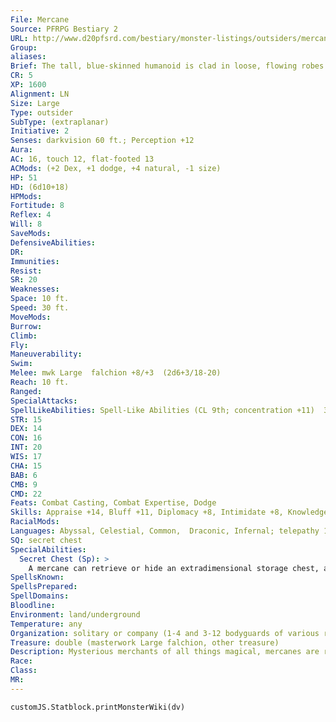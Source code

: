 ```yaml
---
File: Mercane
Source: PFRPG Bestiary 2
URL: http://www.d20pfsrd.com/bestiary/monster-listings/outsiders/mercane
Group: 
aliases: 
Brief: The tall, blue-skinned humanoid is clad in loose, flowing robes. Its alien face has too many eyes and its hands have too few fingers.
CR: 5
XP: 1600
Alignment: LN
Size: Large
Type: outsider
SubType: (extraplanar)
Initiative: 2
Senses: darkvision 60 ft.; Perception +12
Aura: 
AC: 16, touch 12, flat-footed 13
ACMods: (+2 Dex, +1 dodge, +4 natural, -1 size)
HP: 51
HD: (6d10+18)
HPMods: 
Fortitude: 8
Reflex: 4
Will: 8
SaveMods: 
DefensiveAbilities: 
DR: 
Immunities: 
Resist: 
SR: 20
Weaknesses: 
Space: 10 ft.
Speed: 30 ft.
MoveMods: 
Burrow: 
Climb: 
Fly: 
Maneuverability: 
Swim: 
Melee: mwk Large  falchion +8/+3  (2d6+3/18-20)
Reach: 10 ft.
Ranged: 
SpecialAttacks: 
SpellLikeAbilities: Spell-Like Abilities (CL 9th; concentration +11)  3/day-dimension door, invisibility (self only)  1/day-plane shift (DC 17)
STR: 15
DEX: 14
CON: 16
INT: 20
WIS: 17
CHA: 15
BAB: 6
CMB: 9
CMD: 22
Feats: Combat Casting, Combat Expertise, Dodge
Skills: Appraise +14, Bluff +11, Diplomacy +8, Intimidate +8, Knowledge (arcana) +14, Knowledge (planes) +14, Perception +12, Profession (merchant) +9, Sense Motive +12, Sleight of Hand +11, Spellcraft +14
RacialMods: 
Languages: Abyssal, Celestial, Common,  Draconic, Infernal; telepathy 100 ft.
SQ: secret chest
SpecialAbilities:
  Secret Chest (Sp): >
    A mercane can retrieve or hide an extradimensional storage chest, as the secret chest spell (caster level 5th). The mercane does not need an expensive replica chest to use this ability; any chest will do. It can only use this ability on one chest at a time.
SpellsKnown: 
SpellsPrepared: 
SpellDomains: 
Bloodline: 
Environment: land/underground
Temperature: any
Organization: solitary or company (1-4 and 3-12 bodyguards of various races)
Treasure: double (masterwork Large falchion, other treasure)
Description: Mysterious merchants of all things magical, mercanes are relatively weak and noncombative for creatures of their size. They prefer to bargain and haggle rather than to fight, but because they wander the planes seeking and trading magical goods, they typically travel with an entourage of hired bodyguards. Mercanes are capable of defending themselves, and often carry masterwork Large falchions. Yet these weapons are primarily for show, as mercanes prefer to let their bodyguards deal with violent opponents. If a situation turns ugly, mercanes typically use their magical abilities to flee, abandoning their hirelings if necessary.  Mercanes are known throughout the planes as traders in magical items. Each has a secret chest filled with wares stashed away, ready to be pulled out when it's time to haggle and close a deal (or to bribe a potential obstacle). Mercanes are therefore not easily robbed, and they only surrender the contents of a secret chest when they have no other choice. Mercanes have no interest in mundane goods, no matter how fine or rare.  Only magical objects earn their attention and their coin.  They're known for driving hard, but fair, bargains, and for hiring adventurers from time to time to recover certain goods of interest for a fair price. Although they are not particularly brave, they hold contracts sacrosanct and keep their agreements.  Rumors and legends abound as to the origins of the mercanes and their reasons for seeking out and buying magical items. Their home plane is unknown, and they have wandered between the worlds for as long as any can recall.  Stories claim the mercanes feed on the magic items they acquire, or even need them in order to reproduce.  There are also tales of a war in a far corner of the planes, with the mercanes serving the roles of arms merchants, aggressors, or defenders, depending on who tells the story.  Mercanes are 10 feet tall and weigh 500 pounds.
Race: 
Class: 
MR: 
---
```

```dataviewjs
customJS.Statblock.printMonsterWiki(dv)
```
